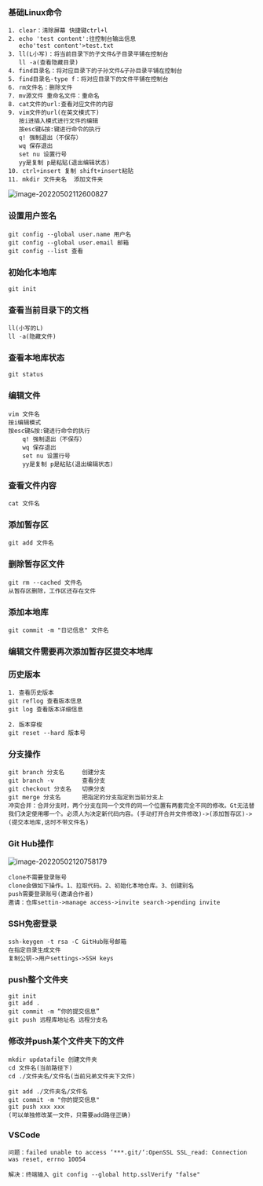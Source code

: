 ### 基础Linux命令

```
1. clear：清除屏幕 快捷键ctrl+l
2. echo 'test content':往控制台输出信息
   echo'test content'>test.txt
3. ll(L小写)：将当前目录下的子文件&子目录平铺在控制台
   ll -a(查看隐藏目录)
4. find目录名：将对应目录下的子孙文件&子孙目录平铺在控制台
5. find目录名-type f：将对应目录下的文件平铺在控制台
6. rm文件名：删除文件
7. mv源文件 重命名文件：重命名
8. cat文件的url:查看对应文件的内容
9. vim文件的url(在英文模式下)
   按i进插入模式进行文件的编辑
   按esc键&按:键进行命令的执行
   q! 强制退出（不保存）
   wq 保存退出
   set nu 设置行号
   yy是复制 p是粘贴(退出编辑状态)
10. ctrl+insert 复制 shift+insert粘贴
11. mkdir 文件夹名  添加文件夹
```



![image-20220502112600827](C:\Users\asus\AppData\Roaming\Typora\typora-user-images\image-20220502112600827.png)

### 设置用户签名

```
git config --global user.name 用户名
git config --global user.email 邮箱
git config --list 查看
```

### 初始化本地库

```
git init
```

### 查看当前目录下的文档

```
ll(小写的L)
ll -a(隐藏文件)
```

### 查看本地库状态

```
git status
```

### 编辑文件

```
vim 文件名
按i编辑模式
按esc键&按:键进行命令的执行
	q! 强制退出（不保存）
   	wq 保存退出
   	set nu 设置行号
   	yy是复制 p是粘贴(退出编辑状态)

```

### 查看文件内容

```
cat 文件名
```

### 添加暂存区

```
git add 文件名
```

### 删除暂存区文件

```
git rm --cached 文件名
从暂存区删除，工作区还存在文件
```

### 添加本地库

```
git commit -m "日记信息" 文件名
```

### 编辑文件需要再次添加暂存区提交本地库

### 历史版本

```
1. 查看历史版本
git reflog 查看版本信息
git log 查看版本详细信息

2. 版本穿梭
git reset --hard 版本号
```

### 分支操作

```
git branch 分支名     创建分支
git branch -v        查看分支
git checkout 分支名   切换分支
git merge 分支名      把指定的分支指定到当前分支上
冲突合并：合并分支时，两个分支在同一个文件的同一个位置有两套完全不同的修改。Gt无法替我们决定使用哪一个。必须人为决定新代码内容。(手动打开合并文件修改)->(添加暂存区)->(提交本地库,这时不带文件名)
```

### Git Hub操作

![image-20220502120758179](C:\Users\asus\AppData\Roaming\Typora\typora-user-images\image-20220502120758179.png)

```
clone不需要登录账号 
clone会做如下操作。1、拉取代码。2、初始化本地仓库。3、创建别名
push需要登录账号(邀请合作者)
邀请：仓库settin->manage access->invite search->pending invite
```

### SSH免密登录

```
ssh-keygen -t rsa -C GitHub账号邮箱
在指定目录生成文件
复制公钥->用户settings->SSH keys
```

### push整个文件夹

```
git init
git add .
git commit -m “你的提交信息”
git push 远程库地址名 远程分支名
```

### 修改并push某个文件夹下的文件

```
mkdir updatafile 创建文件夹
cd 文件名(当前路径下)
cd ./文件夹名/文件名(当前兄弟文件夹下文件)

git add ./文件夹名/文件名
git commit -m "你的提交信息"
git push xxx xxx
(可以单独修改某一文件，只需要add路径正确)
```

### VSCode

```
问题：failed unable to access ‘***.git/‘:OpenSSL SSL_read: Connection was reset, errno 10054

解决：终端输入 git config --global http.sslVerify "false"
```







